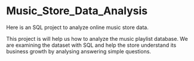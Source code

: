 # Music_Store_Data_Analysis
 Here is an SQL project to analyze online music store data.


This project is will help us how to analyze the music playlist database. We are examining the dataset with SQL and help the store understand its business growth by analysing answering simple questions.

